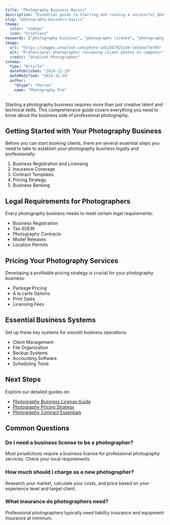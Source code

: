 ```yaml
---
title: "Photography Business Basics"
description: "Essential guide to starting and running a successful photography business, covering licensing, pricing, contracts, and business fundamentals."
slug: "photography-business-basics"
theme:
  color: "indigo"
  icon: "briefcase"
keywords: ["photography business", "photography license", "photography pricing", "photography contracts", "business basics"]
image:
  url: "https://images.unsplash.com/photo-1452587925148-ce544e77e70d"
  alt: "Professional photographer reviewing client photos on computer"
  credit: "Unsplash Photographer"
schema:
  type: "Article"
  datePublished: "2024-12-19"
  dateModified: "2024-12-19"
  author:
    "@type": "Person"
    name: "Photography Pro"
---
```


Starting a photography business requires more than just creative talent and technical skills. This comprehensive guide covers everything you need to know about the business side of professional photography.

## Getting Started with Your Photography Business

Before you can start booking clients, there are several essential steps you need to take to establish your photography business legally and professionally:

1. Business Registration and Licensing
2. Insurance Coverage
3. Contract Templates
4. Pricing Strategy
5. Business Banking

## Legal Requirements for Photographers

Every photography business needs to meet certain legal requirements:

- Business Registration
- Tax ID/EIN
- Photography Contracts
- Model Releases
- Location Permits

## Pricing Your Photography Services

Developing a profitable pricing strategy is crucial for your photography business:

- Package Pricing
- À la carte Options
- Print Sales
- Licensing Fees

## Essential Business Systems

Set up these key systems for smooth business operations:

- Client Management
- File Organization
- Backup Systems
- Accounting Software
- Scheduling Tools

## Next Steps

Explore our detailed guides on:
- [Photography Business License Guide](/post/photography-business-license "Photography Business License Guide")
- [Photography Pricing Strategy](/post/photography-pricing-guide "Photography Pricing Strategy")
- [Photography Contract Essentials](/post/photography-contracts "Photography Contract Essentials")

## Common Questions

### Do I need a business license to be a photographer?
Most jurisdictions require a business license for professional photography services. Check your local requirements.

### How much should I charge as a new photographer?
Research your market, calculate your costs, and price based on your experience level and target client.

### What insurance do photographers need?
Professional photographers typically need liability insurance and equipment insurance at minimum.
